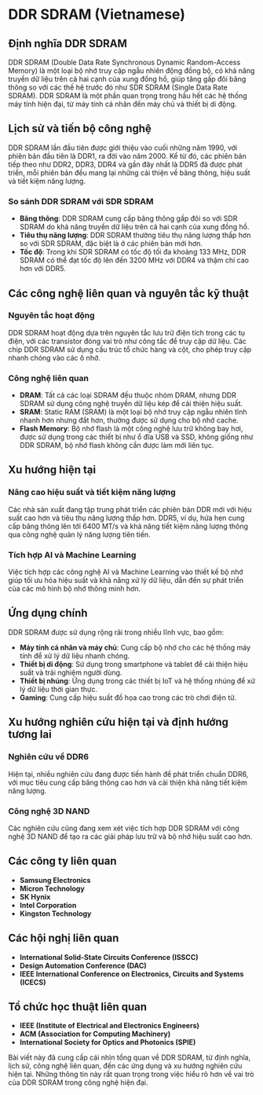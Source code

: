 # DDR SDRAM (Vietnamese)

## Định nghĩa DDR SDRAM

DDR SDRAM (Double Data Rate Synchronous Dynamic Random-Access Memory) là một loại bộ nhớ truy cập ngẫu nhiên động đồng bộ, có khả năng truyền dữ liệu trên cả hai cạnh của xung đồng hồ, giúp tăng gấp đôi băng thông so với các thế hệ trước đó như SDR SDRAM (Single Data Rate SDRAM). DDR SDRAM là một phần quan trọng trong hầu hết các hệ thống máy tính hiện đại, từ máy tính cá nhân đến máy chủ và thiết bị di động.

## Lịch sử và tiến bộ công nghệ

DDR SDRAM lần đầu tiên được giới thiệu vào cuối những năm 1990, với phiên bản đầu tiên là DDR1, ra đời vào năm 2000. Kể từ đó, các phiên bản tiếp theo như DDR2, DDR3, DDR4 và gần đây nhất là DDR5 đã được phát triển, mỗi phiên bản đều mang lại những cải thiện về băng thông, hiệu suất và tiết kiệm năng lượng.

### So sánh DDR SDRAM với SDR SDRAM

- **Băng thông**: DDR SDRAM cung cấp băng thông gấp đôi so với SDR SDRAM do khả năng truyền dữ liệu trên cả hai cạnh của xung đồng hồ.
- **Tiêu thụ năng lượng**: DDR SDRAM thường tiêu thụ năng lượng thấp hơn so với SDR SDRAM, đặc biệt là ở các phiên bản mới hơn.
- **Tốc độ**: Trong khi SDR SDRAM có tốc độ tối đa khoảng 133 MHz, DDR SDRAM có thể đạt tốc độ lên đến 3200 MHz với DDR4 và thậm chí cao hơn với DDR5.

## Các công nghệ liên quan và nguyên tắc kỹ thuật

### Nguyên tắc hoạt động

DDR SDRAM hoạt động dựa trên nguyên tắc lưu trữ điện tích trong các tụ điện, với các transistor đóng vai trò như công tắc để truy cập dữ liệu. Các chip DDR SDRAM sử dụng cấu trúc tổ chức hàng và cột, cho phép truy cập nhanh chóng vào các ô nhớ.

### Công nghệ liên quan

- **DRAM**: Tất cả các loại SDRAM đều thuộc nhóm DRAM, nhưng DDR SDRAM sử dụng công nghệ truyền dữ liệu kép để cải thiện hiệu suất.
- **SRAM**: Static RAM (SRAM) là một loại bộ nhớ truy cập ngẫu nhiên tĩnh nhanh hơn nhưng đắt hơn, thường được sử dụng cho bộ nhớ cache.
- **Flash Memory**: Bộ nhớ flash là một công nghệ lưu trữ không bay hơi, được sử dụng trong các thiết bị như ổ đĩa USB và SSD, không giống như DDR SDRAM, bộ nhớ flash không cần được làm mới liên tục.

## Xu hướng hiện tại

### Nâng cao hiệu suất và tiết kiệm năng lượng

Các nhà sản xuất đang tập trung phát triển các phiên bản DDR mới với hiệu suất cao hơn và tiêu thụ năng lượng thấp hơn. DDR5, ví dụ, hứa hẹn cung cấp băng thông lên tới 6400 MT/s và khả năng tiết kiệm năng lượng thông qua công nghệ quản lý năng lượng tiên tiến.

### Tích hợp AI và Machine Learning

Việc tích hợp các công nghệ AI và Machine Learning vào thiết kế bộ nhớ giúp tối ưu hóa hiệu suất và khả năng xử lý dữ liệu, dẫn đến sự phát triển của các mô hình bộ nhớ thông minh hơn.

## Ứng dụng chính

DDR SDRAM được sử dụng rộng rãi trong nhiều lĩnh vực, bao gồm:

- **Máy tính cá nhân và máy chủ**: Cung cấp bộ nhớ cho các hệ thống máy tính để xử lý dữ liệu nhanh chóng.
- **Thiết bị di động**: Sử dụng trong smartphone và tablet để cải thiện hiệu suất và trải nghiệm người dùng.
- **Thiết bị nhúng**: Ứng dụng trong các thiết bị IoT và hệ thống nhúng để xử lý dữ liệu thời gian thực.
- **Gaming**: Cung cấp hiệu suất đồ họa cao trong các trò chơi điện tử.

## Xu hướng nghiên cứu hiện tại và định hướng tương lai

### Nghiên cứu về DDR6

Hiện tại, nhiều nghiên cứu đang được tiến hành để phát triển chuẩn DDR6, với mục tiêu cung cấp băng thông cao hơn và cải thiện khả năng tiết kiệm năng lượng.

### Công nghệ 3D NAND

Các nghiên cứu cũng đang xem xét việc tích hợp DDR SDRAM với công nghệ 3D NAND để tạo ra các giải pháp lưu trữ và bộ nhớ hiệu suất cao hơn.

## Các công ty liên quan

- **Samsung Electronics**
- **Micron Technology**
- **SK Hynix**
- **Intel Corporation**
- **Kingston Technology**

## Các hội nghị liên quan

- **International Solid-State Circuits Conference (ISSCC)**
- **Design Automation Conference (DAC)**
- **IEEE International Conference on Electronics, Circuits and Systems (ICECS)**

## Tổ chức học thuật liên quan

- **IEEE (Institute of Electrical and Electronics Engineers)**
- **ACM (Association for Computing Machinery)**
- **International Society for Optics and Photonics (SPIE)**

Bài viết này đã cung cấp cái nhìn tổng quan về DDR SDRAM, từ định nghĩa, lịch sử, công nghệ liên quan, đến các ứng dụng và xu hướng nghiên cứu hiện tại. Những thông tin này rất quan trọng trong việc hiểu rõ hơn về vai trò của DDR SDRAM trong công nghệ hiện đại.